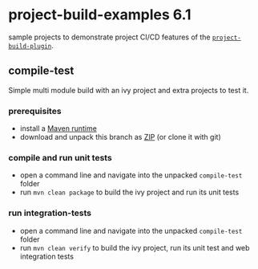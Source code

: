 # project-build-examples 6.1
sample projects to demonstrate project CI/CD features of the [`project-build-plugin`](http://axonivy.github.io/project-build-plugin/snapshot).

## compile-test
Simple multi module build with an ivy project and extra projects to test it. 

### prerequisites
- install a [Maven runtime](https://maven.apache.org/install.html)
- download and unpack this branch as [ZIP](https://github.com/axonivy/project-build-examples/archive/master.zip) (or clone it with git) 

### compile and run unit tests
- open a command line and navigate into the unpacked `compile-test` folder
- run `mvn clean package` to build the ivy project and run its unit tests

### run integration-tests
- open a command line and navigate into the unpacked `compile-test` folder
- run `mvn clean verify` to build the ivy project, run its unit test and web integration tests
